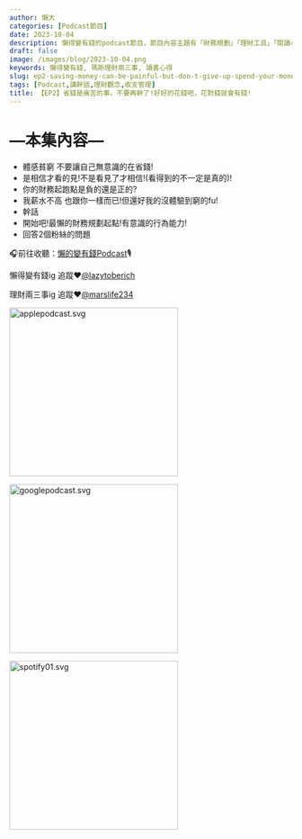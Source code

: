 ```yaml
---
author: 懶大
categories: [Podcast節目]
date: 2023-10-04
description: 懶得變有錢的podcast節目，節目內容主題有「財務規劃」「理財工具」「閱讀心得」「職涯與生活」，內容涵蓋了你與金錢會產生的所有關係。如果想要讓自己對「財務規劃」的本質有更進一步的認識，歡迎訂閱、追蹤、分享並歡迎進一步提出你的想法，讓更多人一起財務有規劃、快樂有方法。
draft: false
image: /images/blog/2023-10-04.png
keywords: 懶得變有錢, 瑪斯理財兩三事, 讀書心得
slug: ep2-saving-money-can-be-painful-but-don-t-give-up-spend-your-money-wisely-and-you-ll-have-more-money
tags: [Podcast,講幹話,理財觀念,收支管理]
title: 【EP2】省錢是痛苦的事，不要再幹了!好好的花錢吧，花對錢就會有錢!
---
```

# —本集內容—

- 體感貧窮 不要讓自己無意識的在省錢!
- 是相信才看的見!不是看見了才相信!(看得到的不一定是真的)!
- 你的財務起跑點是負的還是正的?
- 我薪水不高 也跟你一樣而已!但還好我的沒體驗到窮的fu!
- 幹話
- 開始吧!最懶的財務規劃起點!有意識的行為能力!
- 回答2個粉絲的問題

🎧前往收聽：[懶的變有錢Podcast](https://player.soundon.fm/p/lazytoberich)🎙️

懶得變有錢ig 追蹤❤️[@lazytoberich](https://www.instagram.com/lazytoberich/)

理財兩三事ig 追蹤❤️[@marslife234](https://www.instagram.com/marslife234/)

[<img alt="applepodcast.svg" src="applepodcast.svg" width="300"/>](https://podcasts.apple.com/us/podcast/%E6%87%B6%E5%BE%97%E8%AE%8A%E6%9C%89%E9%8C%A2/id1707756115)

[<img alt="googlepodcast.svg" src="googlepodcast.svg" width="300"/>](https://podcasts.google.com/feed/aHR0cHM6Ly9mZWVkcy5zb3VuZG9uLmZtL3BvZGNhc3RzLzNmNGQyY2VjLWMxNjAtNDQ2OC1hNmRmLWJkMWM5YWNmZGUxMy54bWw?sa=X&ved=2ahUKEwjukq6gtduBAxW4plYBHWsmC7MQ9sEGegQIARAE&hl=zh-TW&source=post_page-----b18906608c46--------------------------------)

[<img alt="spotify01.svg" src="spotify01.svg" width="300"/>](https://open.spotify.com/show/0VOxVD8igXWWJLFCtQxhdN?go=1&sp_cid=07117902ac4c900be98efc076f9a10a0&utm_source=embed_player_p&utm_medium=desktop&nd=1)


